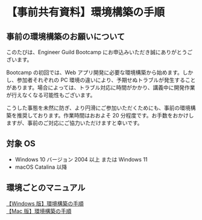 # 【事前共有資料】環境構築の手順

## 事前の環境構築のお願いについて

このたびは、Engineer Guild Bootcamp にお申込みいただき誠にありがとうございます。

Bootcamp の初回では、Web アプリ開発に必要な環境構築から始めます。しかし、参加者それぞれの PC 環境の違いにより、予期せぬトラブルが発生することがあります。場合によっては、トラブル対応に時間がかかり、講義中に開発作業が行えなくなる可能性もございます。

こうした事態を未然に防ぎ、より円滑にご参加いただくためにも、事前の環境構築を推奨しております。作業時間はおおよそ 20 分程度です。お手数をおかけしますが、事前のご対応にご協力いただけますと幸いです。

## 対象 OS

- Windows 10 バージョン 2004 以上 または Windows 11
- macOS Catalina 以降

## 環境ごとのマニュアル

[【Windows 版】環境構築の手順](./【Windows版】環境構築の手順.md)  
[【Mac 版】環境構築の手順](./【Mac版】環境構築の手順.md)
